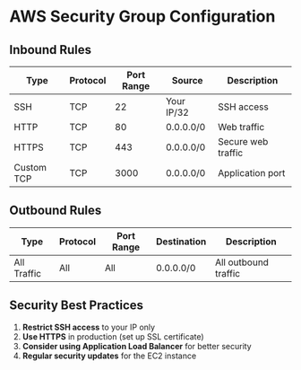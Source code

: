 # AWS Security Group Configuration

## Inbound Rules
| Type | Protocol | Port Range | Source | Description |
|------|----------|------------|--------|-------------|
| SSH | TCP | 22 | Your IP/32 | SSH access |
| HTTP | TCP | 80 | 0.0.0.0/0 | Web traffic |
| HTTPS | TCP | 443 | 0.0.0.0/0 | Secure web traffic |
| Custom TCP | TCP | 3000 | 0.0.0.0/0 | Application port |

## Outbound Rules
| Type | Protocol | Port Range | Destination | Description |
|------|----------|------------|-------------|-------------|
| All Traffic | All | All | 0.0.0.0/0 | All outbound traffic |

## Security Best Practices
1. **Restrict SSH access** to your IP only
2. **Use HTTPS** in production (set up SSL certificate)
3. **Consider using Application Load Balancer** for better security
4. **Regular security updates** for the EC2 instance
